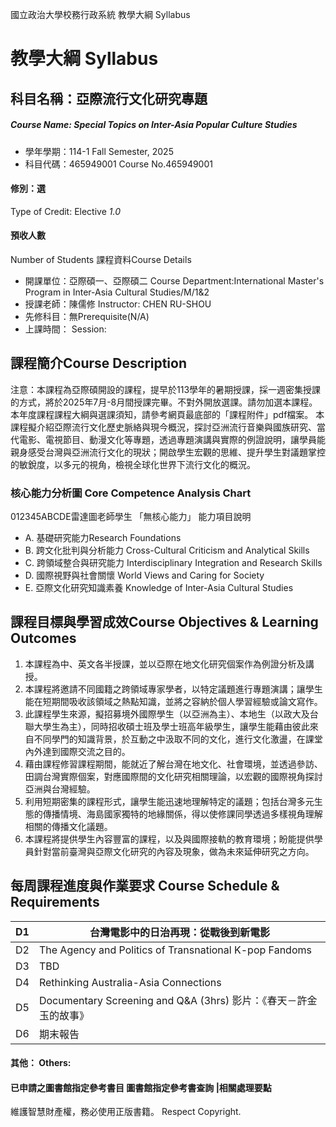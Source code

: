 國立政治大學校務行政系統 教學大綱 Syllabus
# 教學大綱 Syllabus
##  科目名稱：亞際流行文化研究專題
#####  Course Name: Special Topics on Inter-Asia Popular Culture Studies
  * 學年學期：114-1 Fall Semester, 2025 
  * 科目代碼：465949001 Course No.465949001
#### 修別：選
Type of Credit: Elective 
_1.0_
#### 預收人數
Number of Students
課程資料Course Details
  * 開課單位：亞際碩一、亞際碩二 Course Department:International Master's Program in Inter-Asia Cultural Studies/M/1&2 
  * 授課老師：陳儒修 Instructor: CHEN RU-SHOU 
  * 先修科目：無Prerequisite(N/A)
  * 上課時間： Session: 
##  課程簡介Course Description
注意：本課程為亞際碩開設的課程，提早於113學年的暑期授課，採一週密集授課的方式，將於2025年7月-8月間授課完畢。不對外開放選課。請勿加選本課程。
本年度課程課程大綱與選課須知，請參考網頁最底部的「課程附件」pdf檔案。
本課程擬介紹亞際流行文化歷史脈絡與現今概況，探討亞洲流行音樂與國族研究、當代電影、電視節目、動漫文化等專題，透過專題演講與實際的例證說明，讓學員能親身感受台灣與亞洲流行文化的現狀；開啟學生宏觀的思維、提升學生對議題掌控的敏銳度，以多元的視角，檢視全球化世界下流行文化的概況。
###  核心能力分析圖 Core Competence Analysis Chart
012345ABCDE雷達圖老師學生
「無核心能力」 
能力項目說明
  * A. 基礎研究能力Research Foundations
  * B. 跨文化批判與分析能力 Cross-Cultural Criticism and Analytical Skills
  * C. 跨領域整合與研究能力 Interdisciplinary Integration and Research Skills
  * D. 國際視野與社會關懷 World Views and Caring for Society
  * E. 亞際文化研究知識素養 Knowledge of Inter-Asia Cultural Studies
##  課程目標與學習成效Course Objectives & Learning Outcomes 
  1. 本課程為中、英文各半授課，並以亞際在地文化研究個案作為例證分析及講授。
  2. 本課程將邀請不同國籍之跨領域專家學者，以特定議題進行專題演講；讓學生能在短期間吸收該領域之熱點知識，並將之容納於個人學習經驗或論文寫作。
  3. 此課程學生來源，擬招募境外國際學生（以亞洲為主）、本地生（以政大及台聯大學生為主），同時招收碩士班及學士班高年級學生，讓學生能藉由彼此來自不同學門的知識背景，於互動之中汲取不同的文化，進行文化激盪，在課堂內外達到國際交流之目的。
  4. 藉由課程修習課程期間，能就近了解台灣在地文化、社會環境，並透過參訪、田調台灣實際個案，對應國際間的文化研究相關理論，以宏觀的國際視角探討亞洲與台灣經驗。
  5. 利用短期密集的課程形式，讓學生能迅速地理解特定的議題；包括台灣多元生態的傳播情境、海島國家獨特的地緣關係，得以使修課同學透過多樣視角理解相關的傳播文化議題。
  6. 本課程將提供學生內容豐富的課程，以及與國際接軌的教育環境；盼能提供學員針對當前臺灣與亞際文化研究的內容及現象，做為未來延伸研究之方向。
##  每周課程進度與作業要求 Course Schedule & Requirements
D1 | 台灣電影中的日治再現：從戰後到新電影  
---|---  
D2 |  The Agency and Politics of Transnational K-pop Fandoms  
D3 |  TBD  
D4 | Rethinking Australia-Asia Connections  
D5 |  Documentary Screening and Q&A (3hrs) 影片：《春天－許金玉的故事》  
D6 |  期末報告  
####  其他： Others:
####  已申請之圖書館指定參考書目  圖書館指定參考書查詢 |相關處理要點
維護智慧財產權，務必使用正版書籍。 Respect Copyright.